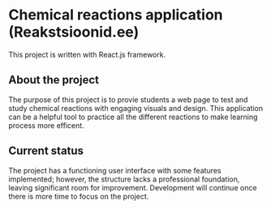 # Chemical reactions application (Reakstsioonid.ee)

This project is written with React.js framework.

## About the project

The purpose of this project is to provie students a web page to test and study chemical reactions with engaging visuals and design. 
This application can be a helpful tool to practice all the different reactions to make learning process more efficent.

## Current status

The project has a functioning user interface with some features implemented; however, the structure lacks a professional foundation, leaving significant room for improvement.
Development will continue once there is more time to focus on the project.
